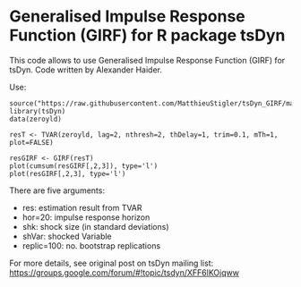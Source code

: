 # Generalised Impulse Response Function (GIRF) for R package tsDyn

This code allows to use Generalised Impulse Response Function (GIRF) for tsDyn. Code written by Alexander Haider. 

Use:
    
    source("https://raw.githubusercontent.com/MatthieuStigler/tsDyn_GIRF/master/GIRF2")
    library(tsDyn)
    data(zeroyld)

    resT <- TVAR(zeroyld, lag=2, nthresh=2, thDelay=1, trim=0.1, mTh=1, plot=FALSE)

    resGIRF <- GIRF(resT)
    plot(cumsum(resGIRF[,2,3]), type='l')
    plot(resGIRF[,2,3], type='l')
    
There are five arguments:

   - res: estimation result from TVAR
   - hor=20: impulse response horizon
   - shk: shock size (in standard deviations)
   - shVar: shocked Variable
   - replic=100: no. bootstrap replications
    
For more details, see original post on tsDyn mailing list: https://groups.google.com/forum/#!topic/tsdyn/XFF6lKOjqww
